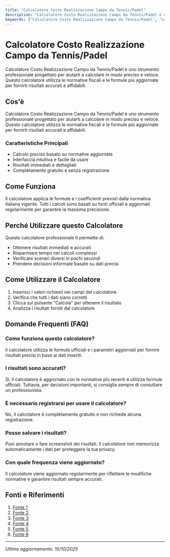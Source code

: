 ```yaml
---
title: "Calcolatore Costo Realizzazione Campo da Tennis/Padel"
description: "Calcolatore Costo Realizzazione Campo da Tennis/Padel è uno strumento professionale progettato per aiutarti a calcolare in modo preciso e veloce. Questo calcolatore utilizza le normative fiscali e le formule più aggiornate per fornirti risultati accurati e affidabili."
keywords: ["Calcolatore Costo Realizzazione Campo da Tennis/Padel", "calcolatore", "calcolo online"]
---
```


# Calcolatore Costo Realizzazione Campo da Tennis/Padel

Calcolatore Costo Realizzazione Campo da Tennis/Padel è uno strumento professionale progettato per aiutarti a calcolare in modo preciso e veloce. Questo calcolatore utilizza le normative fiscali e le formule più aggiornate per fornirti risultati accurati e affidabili.

## Cos'è

Calcolatore Costo Realizzazione Campo da Tennis/Padel è uno strumento professionale progettato per aiutarti a calcolare in modo preciso e veloce. Questo calcolatore utilizza le normative fiscali e le formule più aggiornate per fornirti risultati accurati e affidabili.

### Caratteristiche Principali

- Calcolo preciso basato su normative aggiornate
- Interfaccia intuitiva e facile da usare
- Risultati immediati e dettagliati
- Completamente gratuito e senza registrazione

## Come Funziona

Il calcolatore applica le formule e i coefficienti previsti dalla normativa italiana vigente. Tutti i calcoli sono basati su fonti ufficiali e aggiornati regolarmente per garantire la massima precisione.

## Perché Utilizzare questo Calcolatore

Questo calcolatore professionale ti permette di:

- Ottenere risultati immediati e accurati
- Risparmiare tempo nei calcoli complessi
- Verificare scenari diversi in pochi secondi
- Prendere decisioni informate basate su dati precisi

## Come Utilizzare il Calcolatore

1. Inserisci i valori richiesti nei campi del calcolatore
2. Verifica che tutti i dati siano corretti
3. Clicca sul pulsante "Calcola" per ottenere il risultato
4. Analizza i risultati forniti dal calcolatore

## Domande Frequenti (FAQ)

### Come funziona questo calcolatore?

Il calcolatore utilizza le formule ufficiali e i parametri aggiornati per fornire risultati precisi in base ai dati inseriti.

### I risultati sono accurati?

Sì, il calcolatore è aggiornato con le normative più recenti e utilizza formule ufficiali. Tuttavia, per decisioni importanti, si consiglia sempre di consultare un professionista.

### È necessario registrarsi per usare il calcolatore?

No, il calcolatore è completamente gratuito e non richiede alcuna registrazione.

### Posso salvare i risultati?

Puoi annotare o fare screenshot dei risultati. Il calcolatore non memorizza automaticamente i dati per proteggere la tua privacy.

### Con quale frequenza viene aggiornato?

Il calcolatore viene aggiornato regolarmente per riflettere le modifiche normative e garantire risultati sempre accurati.

## Fonti e Riferimenti

1. [Fonte 1](https://www.amarantoidea.com/progetto-campo-da-padel-costi/)
2. [Fonte 2](https://www.italgreen.it/preventivo-per-campo-da-padel)
3. [Fonte 3](https://www.tcnoventa.it/padel/come-realizzare-un-campo-da-padel-e-quanto-costa/)
4. [Fonte 4](https://www.racsport.it/magazine/quanto-costa-campo-padel-guida-pratica-costruirlo/)
5. [Fonte 5](https://blog.bandeja-shop.com/it/costo-di-un-campo-da-padel-quale-budget-prevedere/)
6. [Fonte 6](https://blog.moneyfarm.com/it/finanza-personale/quanto-costa-fare-un-campo-da-padel/)

---

*Ultimo aggiornamento: 10/10/2025*
